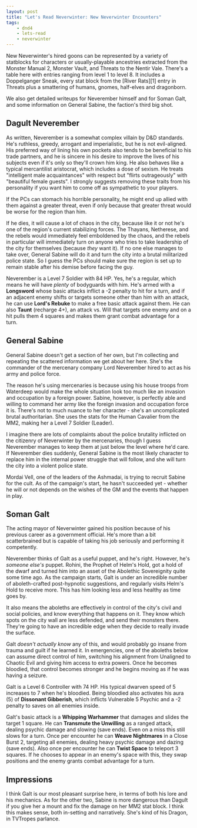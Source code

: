 ```yaml
---
layout: post
title: "Let's Read Neverwinter: New Neverwinter Encounters"
tags:
    - dnd4
    - lets-read
    - neverwinter
---
```


New Neverwinter's hired goons can be represented by a variety of statblocks for
characters or usually-playable ancestries extracted from the Monster Manual 2,
Monster Vault, and Threats to the Nentir Vale. There's a table here with entries
ranging from level 1 to level 8. It includes a Doppelganger Sneak, every stat
block from the [River Rats][1] entry in Threats plus a smattering of humans,
gnomes, half-elves and dragonborn.

We also get detailed writeups for Neverember himself and for Soman Galt, and
some information on General Sabine, the faction's third big shot.

## Dagult Neverember

As written, Neverember is a somewhat complex villain by D&D standards. He's
ruthless, greedy, arrogant and imperialistic, but he is not evil-aligned. His
preferred way of lining his own pockets also tends to be beneficial to his trade
partners, and he is sincere in his desire to improve the lives of his subjects
even if it's only so they'll crown him king. He also behaves like a typical
mercantilist aristocrat, which includes a dose of sexism. He treats "intelligent
male acquaintances" with respect but "flirts outrageously" with "beautiful
female guests". I strongly suggests removing these traits from his personality
if you want him to come off as sympathetic to your players.

If the PCs can stomach his horrible personality, he might end up allied with
them against a greater threat, even if only because that greater threat would be
worse for the region than him.

If he dies, it will cause a lot of chaos in the city, because like it or not
he's one of the region's current stabilizing forces. The Thayans, Netherese, and
the rebels would immediately feel emboldened by the chaos, and the rebels in
particular will immediately turn on anyone who tries to take leadership of the
city for themselves (because _they_ want it). If no one else manages to take
over, General Sabine will do it and turn the city into a brutal militarized
police state. So I guess the PCs should make sure the region is set up to remain
stable after his demise before facing the guy.

Neverember is a Level 7 Soldier with 84 HP. Yes, he's a regular, which means he
will have _plenty_ of bodyguards with him. He's armed with a **Longsword** whose
basic attacks inflict a -2 penalty to hit for a turn, and if an adjacent enemy
shifts or targets someone other than him with an attack, he can use **Lord's
Rebuke** to make a free basic attack against them. He can also **Taunt**
(recharge 4+), an attack vs. Will that targets one enemy and on a hit pulls them
4 squares and makes them grant combat advantage for a turn.

## General Sabine

General Sabine doesn't get a section of her own, but I'm collecting and
repeating the scattered information we get about her here. She's the commander
of the mercenary company Lord Neverember hired to act as his army and police
force.

The reason he's using mercenaries is because using his house troops from
Waterdeep would make the whole situation look too much like an invasion and
occupation by a foreign power. Sabine, however, is perfectly able and willing to
command her army like the foreign invasion and occupation force it is. There's
not to much nuance to her character - she's an uncomplicated brutal
authoritarian. She uses the stats for the Human Cavalier from the MM2, making
her a Level 7 Soldier (Leader).

I imagine there are lots of complaints about the police brutality inflicted on
the citizenry of Neverwinter by the mercenaries, though I guess Neverember
manages to keep them at just below the level where he'd care. If Neverember dies
suddenly, General Sabine is the most likely character to replace him in the
internal power struggle that will follow, and she will turn the city into a
violent police state.

Mordai Vell, one of the leaders of the Ashmadai, is trying to recruit Sabine for
the cult. As of the campaign's start, he hasn't succeeded yet - whether he will
or not depends on the wishes of the GM and the events that happen in play.

## Soman Galt

The acting mayor of Neverwinter gained his position because of his previous
career as a government official. He's more than a bit scatterbrained but is
capable of taking his job seriously and performing it competently.

Neverember thinks of Galt as a useful puppet, and he's right. However, he's
_someone else's_ puppet. Rohini, the Prophet of Helm's Hold, got a hold of the
dwarf and turned him into an asset of the Abolethic Sovereignity quite some time
ago. As the campaign starts, Galt is under an incredible number of
aboleth-crafted post-hypnotic suggestions, and regularly visits Helm's Hold to
receive more. This has him looking less and less healthy as time goes by.

It also means the aboleths are effectively in control of the city's civil and
social policies, and know everything that happens on it. They know which spots
on the city wall are less defended, and send their monsters there. They're going
to have an incredible edge when they decide to really invade the surface.

Galt _doesn't actually know_ any of this, and would probably go insane from
trauma and guilt if he learned it. In emergencies, one of the aboleths below can
assume direct control of him, switching his alignment from Unaligned to Chaotic
Evil and giving him access to extra powers. Once he becomes bloodied, that
control becomes stronger and he begins moving as if he was having a seizure.

Galt is a Level 6 Controller with 74 HP. His typical dwarven speed of 5
increases to 7 when he's bloodied. Being bloodied also activates his aura (5) of
**Dissonant Gibberish**, which inflicts Vulnerable 5 Psychic and a -2 penalty to
saves on all enemies inside.

Galt's basic attack is a **Whipping Warhammer** that damages and slides the
target 1 square. He can **Transmute the Unwilling** as a ranged attack, dealing
psychic damage and slowing (save ends). Even on a miss this still slows for a
turn. Once per encounter he can **Weave Nightmares** in a Close Burst 2,
targeting all enemies, dealing heavy psychic damage and dazing (save ends). Also
once per encounter he can **Twist Space** to teleport 3 squares. If he chooses
to appear in an enemy's space with this, they swap positions and the enemy
grants combat advantage for a turn.

## Impressions

I think Galt is our most pleasant surprise here, in terms of both his lore and
his mechanics. As for the other two, Sabine is more dangerous than Dagult if you
give her a mount and fix the damage on her MM2 stat block. I think this makes
sense, both in-setting and narratively. She's kind of his Dragon, in TVTropes
parlance.
